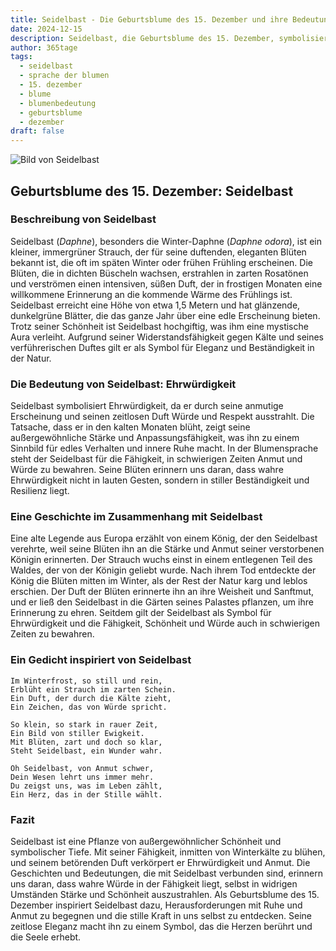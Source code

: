 ```yaml
---
title: Seidelbast - Die Geburtsblume des 15. Dezember und ihre Bedeutung
date: 2024-12-15
description: Seidelbast, die Geburtsblume des 15. Dezember, symbolisiert Ehrwürdigkeit. Erfahre mehr über ihre Geschichte, Bedeutung und Symbolik in der Sprache der Blumen.
author: 365tage
tags:
  - seidelbast
  - sprache der blumen
  - 15. dezember
  - blume
  - blumenbedeutung
  - geburtsblume
  - dezember
draft: false
---
```


![Bild von Seidelbast](https://cdn.pixabay.com/photo/2017/10/03/23/34/daphne-2814611_1280.jpg#center)


## Geburtsblume des 15. Dezember: Seidelbast

### Beschreibung von Seidelbast

Seidelbast (_Daphne_), besonders die Winter-Daphne (_Daphne odora_), ist ein kleiner, immergrüner Strauch, der für seine duftenden, eleganten Blüten bekannt ist, die oft im späten Winter oder frühen Frühling erscheinen. Die Blüten, die in dichten Büscheln wachsen, erstrahlen in zarten Rosatönen und verströmen einen intensiven, süßen Duft, der in frostigen Monaten eine willkommene Erinnerung an die kommende Wärme des Frühlings ist. Seidelbast erreicht eine Höhe von etwa 1,5 Metern und hat glänzende, dunkelgrüne Blätter, die das ganze Jahr über eine edle Erscheinung bieten. Trotz seiner Schönheit ist Seidelbast hochgiftig, was ihm eine mystische Aura verleiht. Aufgrund seiner Widerstandsfähigkeit gegen Kälte und seines verführerischen Duftes gilt er als Symbol für Eleganz und Beständigkeit in der Natur.

### Die Bedeutung von Seidelbast: Ehrwürdigkeit

Seidelbast symbolisiert Ehrwürdigkeit, da er durch seine anmutige Erscheinung und seinen zeitlosen Duft Würde und Respekt ausstrahlt. Die Tatsache, dass er in den kalten Monaten blüht, zeigt seine außergewöhnliche Stärke und Anpassungsfähigkeit, was ihn zu einem Sinnbild für edles Verhalten und innere Ruhe macht. In der Blumensprache steht der Seidelbast für die Fähigkeit, in schwierigen Zeiten Anmut und Würde zu bewahren. Seine Blüten erinnern uns daran, dass wahre Ehrwürdigkeit nicht in lauten Gesten, sondern in stiller Beständigkeit und Resilienz liegt.

### Eine Geschichte im Zusammenhang mit Seidelbast

Eine alte Legende aus Europa erzählt von einem König, der den Seidelbast verehrte, weil seine Blüten ihn an die Stärke und Anmut seiner verstorbenen Königin erinnerten. Der Strauch wuchs einst in einem entlegenen Teil des Waldes, der von der Königin geliebt wurde. Nach ihrem Tod entdeckte der König die Blüten mitten im Winter, als der Rest der Natur karg und leblos erschien. Der Duft der Blüten erinnerte ihn an ihre Weisheit und Sanftmut, und er ließ den Seidelbast in die Gärten seines Palastes pflanzen, um ihre Erinnerung zu ehren. Seitdem gilt der Seidelbast als Symbol für Ehrwürdigkeit und die Fähigkeit, Schönheit und Würde auch in schwierigen Zeiten zu bewahren.

### Ein Gedicht inspiriert von Seidelbast

```
Im Winterfrost, so still und rein,
Erblüht ein Strauch im zarten Schein.
Ein Duft, der durch die Kälte zieht,
Ein Zeichen, das von Würde spricht.

So klein, so stark in rauer Zeit,
Ein Bild von stiller Ewigkeit.
Mit Blüten, zart und doch so klar,
Steht Seidelbast, ein Wunder wahr.

Oh Seidelbast, von Anmut schwer,
Dein Wesen lehrt uns immer mehr.
Du zeigst uns, was im Leben zählt,
Ein Herz, das in der Stille wählt.
```

### Fazit

Seidelbast ist eine Pflanze von außergewöhnlicher Schönheit und symbolischer Tiefe. Mit seiner Fähigkeit, inmitten von Winterkälte zu blühen, und seinem betörenden Duft verkörpert er Ehrwürdigkeit und Anmut. Die Geschichten und Bedeutungen, die mit Seidelbast verbunden sind, erinnern uns daran, dass wahre Würde in der Fähigkeit liegt, selbst in widrigen Umständen Stärke und Schönheit auszustrahlen. Als Geburtsblume des 15. Dezember inspiriert Seidelbast dazu, Herausforderungen mit Ruhe und Anmut zu begegnen und die stille Kraft in uns selbst zu entdecken. Seine zeitlose Eleganz macht ihn zu einem Symbol, das die Herzen berührt und die Seele erhebt.